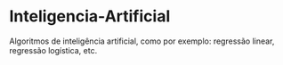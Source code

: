# Inteligencia-Artificial
Algoritmos de inteligência artificial, como por exemplo: regressão linear, regressão logística, etc.
